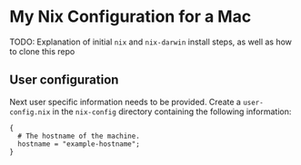 # My Nix Configuration for a Mac
TODO: Explanation of initial `nix` and `nix-darwin` install steps, as well as how to clone this repo

## User configuration
Next user specific information needs to be provided. Create a `user-config.nix` in the `nix-config` directory containing the following information:
```
{
  # The hostname of the machine. 
  hostname = "example-hostname";
}
```

